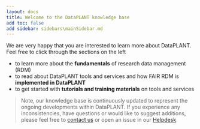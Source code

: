 ```yaml
---
layout: docs
title: Welcome to the DataPLANT knowledge base
add toc: false
add sidebar: sidebars\mainSidebar.md
---
```


We are very happy that you are interested to learn more about DataPLANT. Feel free to click through the sections on the left

- to learn more about the **fundamentals** of research data management (RDM)
- to read about DataPLANT tools and services and how FAIR RDM is **implemented in DataPLANT**
- to get started with **tutorials and training materials** on tools and services

> Note, our knowledge base is continuously updated to represent the ongoing developments within DataPLANT.
> If you experience any inconsistencies, have questions or would like to suggest additions, please feel free to <a href="javascript:location='mailto:\u0069\u006e\u0066\u006f\u0040\u006e\u0066\u0064\u0069\u0034\u0070\u006c\u0061\u006e\u0074\u0073\u002e\u006f\u0072\u0067';void 0">contact us</a> or open an issue in our [Helpdesk](<https://helpdesk.nfdi4plants.org>).
